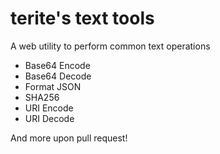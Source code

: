 # terite's text tools
A web utility to perform common text operations
* Base64 Encode
* Base64 Decode
* Format JSON
* SHA256
* URI Encode
* URI Decode

And more upon pull request!
